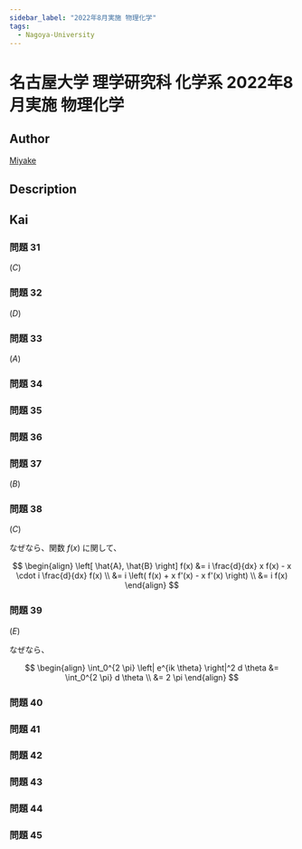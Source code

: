 ```yaml
---
sidebar_label: "2022年8月実施 物理化学"
tags:
  - Nagoya-University
---
```

# 名古屋大学 理学研究科 化学系 2022年8月実施 物理化学

## **Author**
[Miyake](https://miyake.github.io/exams/index.html)

## **Description**

## **Kai**
### 問題 31
$(C)$

### 問題 32
$(D)$

### 問題 33
$(A)$

### 問題 34

### 問題 35

### 問題 36

### 問題 37
$(B)$

### 問題 38
$(C)$

なぜなら、関数 $f(x)$ に関して、

$$
\begin{align}
\left[ \hat{A}, \hat{B} \right] f(x)
&= i \frac{d}{dx} x f(x) - x \cdot i \frac{d}{dx} f(x)
\\
&= i \left( f(x) + x f'(x) - x f'(x) \right)
\\
&= i f(x)
\end{align}
$$

### 問題 39
$(E)$

なぜなら、

$$
\begin{align}
\int_0^{2 \pi} \left| e^{ik \theta} \right|^2 d \theta
&= \int_0^{2 \pi} d \theta
\\
&= 2 \pi
\end{align}
$$

### 問題 40

### 問題 41

### 問題 42

### 問題 43

### 問題 44

### 問題 45